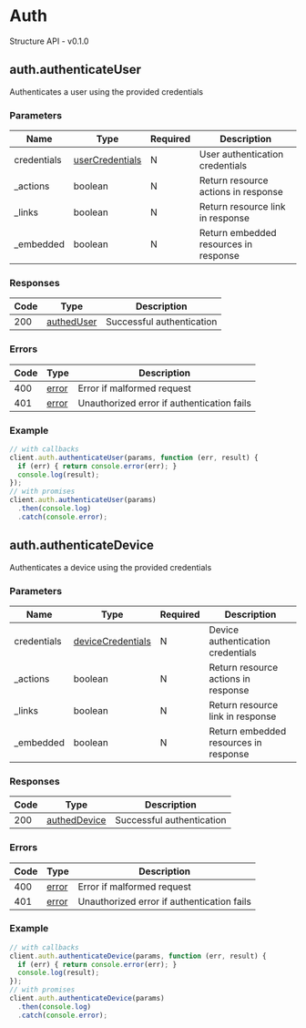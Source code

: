 # Auth
Structure API - v0.1.0

## auth.authenticateUser

Authenticates a user using the provided credentials


### Parameters
| Name | Type | Required | Description |
| ---- | ---- | -------- | ----------- |
| credentials | [userCredentials](_schemas.md#usercredentials) | N | User authentication credentials |
| _actions | boolean | N | Return resource actions in response |
| _links | boolean | N | Return resource link in response |
| _embedded | boolean | N | Return embedded resources in response |

### Responses
| Code | Type | Description |
| ---- | ---- | ----------- |
| 200 | [authedUser](_schemas.md#autheduser) | Successful authentication |

### Errors
| Code | Type | Description |
| ---- | ---- | ----------- |
| 400 | [error](_schemas.md#error) | Error if malformed request |
| 401 | [error](_schemas.md#error) | Unauthorized error if authentication fails |

### Example
```javascript
// with callbacks
client.auth.authenticateUser(params, function (err, result) {
  if (err) { return console.error(err); }
  console.log(result);
});
// with promises
client.auth.authenticateUser(params)
  .then(console.log)
  .catch(console.error);
```
## auth.authenticateDevice

Authenticates a device using the provided credentials


### Parameters
| Name | Type | Required | Description |
| ---- | ---- | -------- | ----------- |
| credentials | [deviceCredentials](_schemas.md#devicecredentials) | N | Device authentication credentials |
| _actions | boolean | N | Return resource actions in response |
| _links | boolean | N | Return resource link in response |
| _embedded | boolean | N | Return embedded resources in response |

### Responses
| Code | Type | Description |
| ---- | ---- | ----------- |
| 200 | [authedDevice](_schemas.md#autheddevice) | Successful authentication |

### Errors
| Code | Type | Description |
| ---- | ---- | ----------- |
| 400 | [error](_schemas.md#error) | Error if malformed request |
| 401 | [error](_schemas.md#error) | Unauthorized error if authentication fails |

### Example
```javascript
// with callbacks
client.auth.authenticateDevice(params, function (err, result) {
  if (err) { return console.error(err); }
  console.log(result);
});
// with promises
client.auth.authenticateDevice(params)
  .then(console.log)
  .catch(console.error);
```
